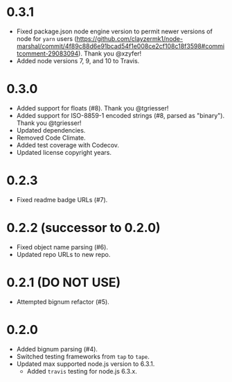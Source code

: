 # 0.3.1
- Fixed package.json node engine version to permit newer versions of node for `yarn` users (https://github.com/clayzermk1/node-marshal/commit/4f89c88d6e91bcad54f1e008ce2cf108c18f3598#commitcomment-29083094). Thank you @xzyfer!
- Added node versions 7, 9, and 10 to Travis.

# 0.3.0
- Added support for floats (#8). Thank you @tgriesser!
- Added support for ISO-8859-1 encoded strings (#8, parsed as "binary"). Thank you @tgriesser!
- Updated dependencies.
- Removed Code Climate.
- Added test coverage with Codecov.
- Updated license copyright years.

# 0.2.3
- Fixed readme badge URLs (#7).

# 0.2.2 (successor to 0.2.0)
- Fixed object name parsing (#6).
- Updated repo URLs to new repo.

# 0.2.1 (DO NOT USE)
- Attempted bignum refactor (#5).

# 0.2.0
- Added bignum parsing (#4).
- Switched testing frameworks from `tap` to `tape`.
- Updated max supported node.js version to 6.3.1.
  - Added `travis` testing for node.js 6.3.x.
